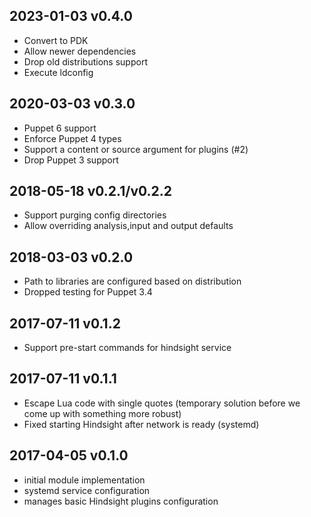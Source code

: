## 2023-01-03 v0.4.0
 - Convert to PDK
 - Allow newer dependencies
 - Drop old distributions support
 - Execute ldconfig

## 2020-03-03 v0.3.0
 - Puppet 6 support
 - Enforce Puppet 4 types
 - Support a content or source argument for plugins (#2)
 - Drop Puppet 3 support

## 2018-05-18 v0.2.1/v0.2.2
 - Support purging config directories
 - Allow overriding analysis,input and output defaults

## 2018-03-03 v0.2.0
 - Path to libraries are configured based on distribution
 - Dropped testing for Puppet 3.4

## 2017-07-11 v0.1.2
 - Support pre-start commands for hindsight service

## 2017-07-11 v0.1.1
 - Escape Lua code with single quotes (temporary solution before we come up with something more robust)
 - Fixed starting Hindsight after network is ready (systemd)

## 2017-04-05 v0.1.0
 - initial module implementation
 - systemd service configuration
 - manages basic Hindsight plugins configuration
